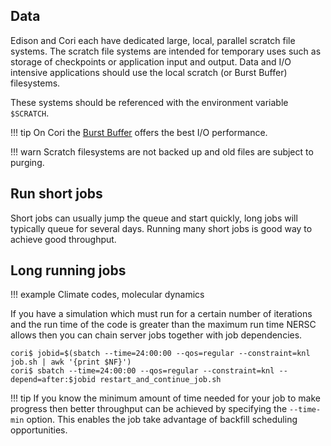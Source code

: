 ## Data

Edison and Cori each have dedicated large, local, parallel scratch
file systems.  The scratch file systems are intended for temporary
uses such as storage of checkpoints or application input and
output. Data and I/O intensive applications should use the local
scratch (or Burst Buffer) filesystems.

These systems should be referenced with the environment variable
`$SCRATCH`.

!!! tip 
	On Cori the [Burst Buffer](#) offers the best I/O performance.

!!! warn
	Scratch filesystems are not backed up and old files are
	subject to purging.

## Run short jobs

Short jobs can usually jump the queue and start quickly, long jobs
will typically queue for several days. Running many short jobs is good
way to achieve good throughput.
 
## Long running jobs

!!! example
	Climate codes, molecular dynamics

If you have a simulation which must run for a certain number of
iterations and the run time of the code is greater than the maximum
run time NERSC allows then you can chain server jobs together with job
dependencies.

```
cori$ jobid=$(sbatch --time=24:00:00 --qos=regular --constraint=knl job.sh | awk '{print $NF}')
cori$ sbatch --time=24:00:00 --qos=regular --constraint=knl --depend=after:$jobid restart_and_continue_job.sh
```

!!! tip 
	If you know the minimum amount of time needed for your job to
	make progress then better throughput can be achieved by 
	specifying the `--time-min` option. This enables the job take 
	advantage of backfill scheduling opportunities.
